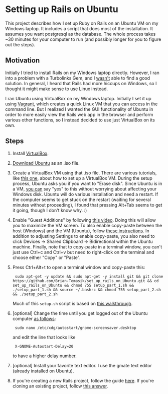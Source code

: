 # Setting up Rails on Ubuntu

This project describes how I set up Ruby on Rails on an Ubuntu VM on my Windows laptop. It includes a script that does most of the installation. It assumes you want postgresql as the database. The whole process takes ~30 minutes for your computer to run (and possibly longer for you to figure out the steps).

## Motivation

Initially I tried to install Rails on my Windows laptop directly. However, I ran into a problem with a Turbolinks Gem, and I [wasn't](http://stackoverflow.com/questions/28312460/object-doesnt-support-this-property-or-method-rails-windows-64bit/) able to find a good solution. In general, I heard that Rails had more hiccups on Windows, so I thought it might make sense to use Linux instead.

I ran Ubuntu using VirtualBox on my Windows laptop. Initially I set it up using [Vagrant](https://www.vagrantup.com/), which creates a quick Linux VM that you can access in the command line. But I realized I wanted the GUI functionality of Ubuntu in order to more easily view the Rails web app in the browser and perform various other functions, so I instead decided to use just VirtualBox on its own.

## Steps

1. Install [VirtualBox](https://www.virtualbox.org/).
2. [Download Ubuntu](http://www.ubuntu.com/download/desktop) as an .iso file.
3. Create a VirtualBox VM using that .iso file. There are various tutorials, like [this one](http://www.psychocats.net/ubuntu/virtualbox), about how to set up a VirtualBox VM. During the setup process, Ubuntu asks you if you want to "Erase disk". Since Ubuntu is in a VM, [you can](http://ubuntuforums.org/archive/index.php/t-2142889.html) say "yes" to this without worrying about affecting your Windows disk. Ubuntu will do various installation and need a restart. If the computer seems to get stuck on the restart (waiting for several minutes without proceeding), I found that pressing Alt+Tab seems to get it going, though I don't know why. :)
4. Enable "Guest Additions" by following [this video](https://www.youtube.com/watch?v=Q84boOmiPW8). Doing this will allow you to maximize the VM screen. To also enable copy-paste between the host (Windows) and the VM (Ubuntu), follow [these instructions](http://www.liberiangeek.net/2013/09/copy-paste-virtualbox-host-guest-machines/). In addition to adjusting Settings to enable copy-paste, you also need to click Devices -> Shared Clipboard -> Bidirectional within the Ubuntu machine. Finally, note that to copy-paste in a terminal window, you can't just use Ctrl+c and Ctrl+v but need to right-click on the terminal and choose either "Copy" or "Paste".
5. Press Ctrl+Alt+t to open a terminal window and copy-paste this:

        sudo apt-get -y update && sudo apt-get -y install git && git clone https://github.com/Brian-Tomasik/set_up_rails_on_Ubuntu.git && cd set_up_rails_on_Ubuntu && chmod 755 setup_part_1.sh && ./setup_part_1.sh && source ~/.bashrc && chmod 755 setup_part_2.sh && ./setup_part_2.sh

	Much of this `setup.sh` script is based on [this walkthrough](https://gorails.com/setup/ubuntu/15.04).

6. [optional] Change the time until you get logged out of the Ubuntu computer [as follows](http://ubuntuforums.org/showthread.php?t=1601092&p=9998451#post9998451):

	    sudo nano /etc/xdg/autostart/gnome-screensaver.desktop

    and edit the line that looks like

	    X-GNOME-Autostart-Delay=20

    to have a higher delay number.

7. [optional] Install your favorite text editor. I use the gmate text editor (already installed on Ubuntu).

8. If you're creating a new Rails project, follow the guide [here](http://guides.rubyonrails.org/getting_started.html). If you're cloning an existing project, follow [this answer](http://stackoverflow.com/questions/1742169/how-to-import-existing-ror-project).
